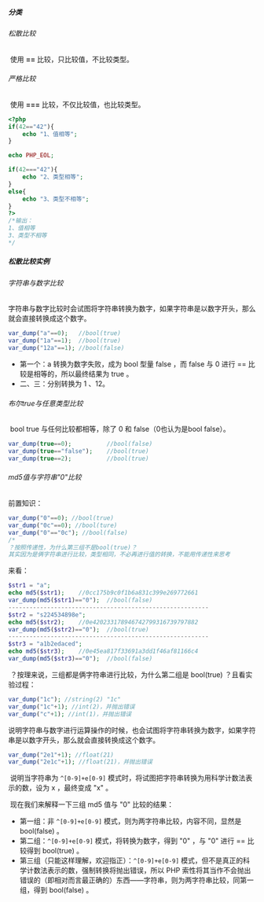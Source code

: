 ##### 分类

###### 松散比较

​		使用 **==** 比较，只比较值，不比较类型。

###### 严格比较

​		使用 **===** 比较，不仅比较值，也比较类型。

```php
<?php
if(42=="42"){
    echo "1、值相等";
}

echo PHP_EOL;

if(42==="42"){
    echo "2、类型相等";
}
else{
    echo "3、类型不相等";
}
?>
/*输出：
1、值相等
3、类型不相等
*/
```

##### 松散比较实例

######  字符串与数字比较

​		字符串与数字比较时会试图将字符串转换为数字，如果字符串是以数字开头，那么就会直接转换成这个数字。

```php
var_dump("a"==0);	//bool(true)
var_dump("1a"==1);	//bool(true)
var_dump("12a"==1);	//bool(false)
```

- 第一个：a 转换为数字失败，成为 bool 型量 false ，而 false 与 0 进行 == 比较是相等的，所以最终结果为 true 。
- 二、三：分别转换为 1 、12。

###### 布尔true与任意类型比较

​		bool true 与任何比较都相等，除了 0 和 false（0也认为是bool false）。

```php
var_dump(true==0);	        //bool(false)
var_dump(true=="false");	//bool(true)
var_dump(true==2);	        //bool(true)
```

###### md5值与字符串"0"比较

前置知识：

```php
var_dump("0"==0); //bool(true)
var_dump("0c"==0); //bool(ture)
var_dump("0"=="0c"); //bool(false)
/*
？按照传递性，为什么第三组不是bool(true)？
其实因为是俩字符串进行比较，类型相同，不必再进行值的转换，不能用传递性来思考
```

来看：

```php
$str1 = "a";
echo md5($str1);	//0cc175b9c0f1b6a831c399e269772661
var_dump(md5($str1)=="0");	//bool(false)
---------------------------------------------------------
$str2 = "s224534898e";
echo md5($str2);	//0e420233178946742799316739797882
var_dump(md5($str2)=="0");	//bool(true)
---------------------------------------------------------
$str3 = "a1b2edaced";
echo md5($str3);	//0e45ea817f33691a3dd1f46af81166c4
var_dump(md5($str3)=="0");	//bool(false)
```

​		？按理来说，三组都是俩字符串进行比较，为什么第二组是 bool(true) ？且看实验过程：

```php
var_dump("1c"); //string(2) "1c"
var_dump("1c"+1); //int(2)，并抛出错误
var_dump("c"+1); //int(1)，并抛出错误
```

​		说明字符串与数字进行运算操作的时候，也会试图将字符串转换为数字，如果字符串是以数字开头，那么就会直接转换成这个数字。

```php
var_dump("2e1"+1); //float(21)
var_dump("2e1c"+1); //float(21)，并抛出错误
```

​		说明当字符串为 `^[0-9]+e[0-9]` 模式时，将试图把字符串转换为用科学计数法表示的数，设为 x ，最终变成 "x" 。

​		现在我们来解释一下三组 md5 值与 "0" 比较的结果：

- 第一组：非 `^[0-9]+e[0-9]` 模式，则为两字符串比较，内容不同，显然是 bool(false) 。
- 第二组：`^[0-9]+e[0-9]` 模式，将转换为数字，得到 "0" ，与 "0" 进行 == 比较得到 bool(true) 。
- 第三组（只能这样理解，欢迎指正）：`^[0-9]+e[0-9]` 模式，但不是真正的科学计数法表示的数，强制转换将抛出错误，所以 PHP 索性将其当作不会抛出错误的（即相对而言最正确的）东西——字符串，则为两字符串比较，同第一组，得到 bool(false) 。
